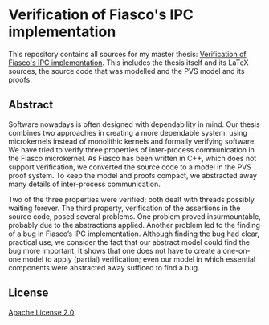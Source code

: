 # Verification of Fiasco's IPC implementation

This repository contains all sources for my master thesis: [Verification of Fiasco's IPC implementation](latex/thesis.pdf). This includes the thesis itself and its LaTeX sources, the source code that was modelled and the PVS model and its proofs.

## Abstract
Software nowadays is often designed with dependability in mind. Our thesis combines two approaches
in creating a more dependable system: using microkernels instead of monolithic kernels and formally
verifying software. We have tried to verify three properties of inter-process communication in the Fiasco
microkernel. As Fiasco has been written in C++, which does not support verification, we converted the
source code to a model in the PVS proof system. To keep the model and proofs compact, we abstracted
away many details of inter-process communication.

Two of the three properties were verified; both dealt with threads possibly waiting forever. The third
property, verification of the assertions in the source code, posed several problems. One problem proved
insurmountable, probably due to the abstractions applied. Another problem led to the finding of a bug
in Fiasco’s IPC implementation. Although finding the bug had clear, practical use, we consider the fact
that our abstract model could find the bug more important. It shows that one does not have to create
a one-on-one model to apply (partial) verification; even our model in which essential components were
abstracted away sufficed to find a bug.

## License
[Apache License 2.0](LICENSE)
